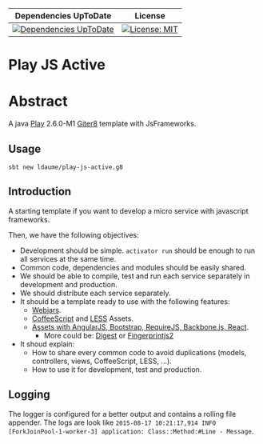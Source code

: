 | Dependencies UpToDate | License |
|:---------------------:|:-------:|
| [![Dependencies UpToDate](https://ci.reinvent-software.de/buildStatus/icon?job=play-js-active-template-DependencyCheck)](https://ci.reinvent-software.de/job/play-js-active-template-DependencyCheck) | [![License: MIT](https://img.shields.io/badge/License-MIT-yellow.svg)](https://opensource.org/licenses/MIT) |

Play JS Active
=================

# Abstract
A java [Play](https://www.playframework.com/) 2.6.0-M1 [Giter8](http://www.foundweekends.org/giter8/) template with JsFrameworks.

## Usage
`sbt new ldaume/play-js-active.g8`

## Introduction
A starting template if you want to develop a micro service with javascript frameworks.

Then, we have the following objectives:

  * Development should be simple. `activator run` should be enough to run all services at the same time.
  * Common code, dependencies and modules should be easily shared.
  * We should be able to compile, test and run each service separately in development and production.
  * We should distribute each service separately.
  * It should be a template ready to use with the following features:
    * [Webjars](http://www.webjars.org).
    * [CoffeeScript](http://coffeescript.org) and [LESS](http://lesscss.org) Assets.
    * [Assets with AngularJS, Bootstrap, RequireJS, Backbone.js, React](http://www.playframework.com/documentation/2.4.x/Assets).
      * More could be: [Digest](http://www.coding-stories.com/digest-js/) or [Fingerprintjs2](https://github.com/Valve/fingerprintjs2)
  * It shoud explain:
    * How to share every common code to avoid duplications (models, controllers, views, CoffeeScript, LESS, ...).
    * How to use it for development, test and production.


## Logging

The logger is configured for a better output and contains a rolling file
appender. The logs are look like `2015-08-17 10:21:17,914 INFO
[ForkJoinPool-1-worker-3] application: Class::Method:#Line - Message`.
